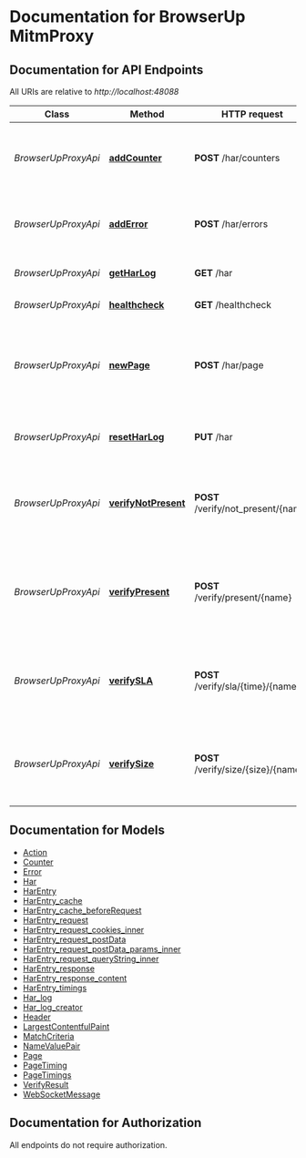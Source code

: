 # Documentation for BrowserUp MitmProxy

<a name="documentation-for-api-endpoints"></a>
## Documentation for API Endpoints

All URIs are relative to *http://localhost:48088*

| Class | Method | HTTP request | Description |
|------------ | ------------- | ------------- | -------------|
| *BrowserUpProxyApi* | [**addCounter**](Apis/BrowserUpProxyApi.md#addcounter) | **POST** /har/counters | Add Custom Counter to the captured traffic har |
*BrowserUpProxyApi* | [**addError**](Apis/BrowserUpProxyApi.md#adderror) | **POST** /har/errors | Add Custom Error to the captured traffic har |
*BrowserUpProxyApi* | [**getHarLog**](Apis/BrowserUpProxyApi.md#getharlog) | **GET** /har | Get the current HAR. |
*BrowserUpProxyApi* | [**healthcheck**](Apis/BrowserUpProxyApi.md#healthcheck) | **GET** /healthcheck | Get the healthcheck |
*BrowserUpProxyApi* | [**newPage**](Apis/BrowserUpProxyApi.md#newpage) | **POST** /har/page | Starts a fresh HAR Page (Step) in the current active HAR to group requests. |
*BrowserUpProxyApi* | [**resetHarLog**](Apis/BrowserUpProxyApi.md#resetharlog) | **PUT** /har | Starts a fresh HAR capture session. |
*BrowserUpProxyApi* | [**verifyNotPresent**](Apis/BrowserUpProxyApi.md#verifynotpresent) | **POST** /verify/not_present/{name} | Verify no matching items are present in the captured traffic |
*BrowserUpProxyApi* | [**verifyPresent**](Apis/BrowserUpProxyApi.md#verifypresent) | **POST** /verify/present/{name} | Verify at least one matching item is present in the captured traffic |
*BrowserUpProxyApi* | [**verifySLA**](Apis/BrowserUpProxyApi.md#verifysla) | **POST** /verify/sla/{time}/{name} | Verify each traffic item matching the criteria meets is below SLA time |
*BrowserUpProxyApi* | [**verifySize**](Apis/BrowserUpProxyApi.md#verifysize) | **POST** /verify/size/{size}/{name} | Verify matching items in the captured traffic meet the size criteria |


<a name="documentation-for-models"></a>
## Documentation for Models

 - [Action](./Models/Action.md)
 - [Counter](./Models/Counter.md)
 - [Error](./Models/Error.md)
 - [Har](./Models/Har.md)
 - [HarEntry](./Models/HarEntry.md)
 - [HarEntry_cache](./Models/HarEntry_cache.md)
 - [HarEntry_cache_beforeRequest](./Models/HarEntry_cache_beforeRequest.md)
 - [HarEntry_request](./Models/HarEntry_request.md)
 - [HarEntry_request_cookies_inner](./Models/HarEntry_request_cookies_inner.md)
 - [HarEntry_request_postData](./Models/HarEntry_request_postData.md)
 - [HarEntry_request_postData_params_inner](./Models/HarEntry_request_postData_params_inner.md)
 - [HarEntry_request_queryString_inner](./Models/HarEntry_request_queryString_inner.md)
 - [HarEntry_response](./Models/HarEntry_response.md)
 - [HarEntry_response_content](./Models/HarEntry_response_content.md)
 - [HarEntry_timings](./Models/HarEntry_timings.md)
 - [Har_log](./Models/Har_log.md)
 - [Har_log_creator](./Models/Har_log_creator.md)
 - [Header](./Models/Header.md)
 - [LargestContentfulPaint](./Models/LargestContentfulPaint.md)
 - [MatchCriteria](./Models/MatchCriteria.md)
 - [NameValuePair](./Models/NameValuePair.md)
 - [Page](./Models/Page.md)
 - [PageTiming](./Models/PageTiming.md)
 - [PageTimings](./Models/PageTimings.md)
 - [VerifyResult](./Models/VerifyResult.md)
 - [WebSocketMessage](./Models/WebSocketMessage.md)


<a name="documentation-for-authorization"></a>
## Documentation for Authorization

All endpoints do not require authorization.
